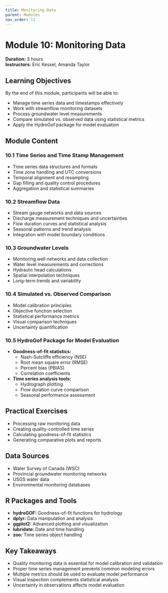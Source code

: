 ```yaml
---
title: Monitoring Data
parent: Modules
nav_order: 11
---
```


# Module 10: Monitoring Data
**Duration:** 3 hours  
**Instructors:** Eric Kessel, Amanda Taylor

## Learning Objectives

By the end of this module, participants will be able to:
- Manage time series data and timestamps effectively
- Work with streamflow monitoring datasets
- Process groundwater level measurements
- Compare simulated vs. observed data using statistical metrics
- Apply the HydroGof package for model evaluation

## Module Content

### 10.1 Time Series and Time Stamp Management
- Time series data structures and formats
- Time zone handling and UTC conversions
- Temporal alignment and resampling
- Gap filling and quality control procedures
- Aggregation and statistical summaries

### 10.2 Streamflow Data
- Stream gauge networks and data sources
- Discharge measurement techniques and uncertainties
- Flow duration curves and statistical analysis
- Seasonal patterns and trend analysis
- Integration with model boundary conditions

### 10.3 Groundwater Levels
- Monitoring well networks and data collection
- Water level measurements and corrections
- Hydraulic head calculations
- Spatial interpolation techniques
- Long-term trends and variability

### 10.4 Simulated vs. Observed Comparison
- Model calibration principles
- Objective function selection
- Statistical performance metrics
- Visual comparison techniques
- Uncertainty quantification

### 10.5 HydroGof Package for Model Evaluation
- **Goodness-of-fit statistics:**
  - Nash-Sutcliffe efficiency (NSE)
  - Root mean square error (RMSE)
  - Percent bias (PBIAS)
  - Correlation coefficients
- **Time series analysis tools:**
  - Hydrograph plotting
  - Flow duration curve comparison
  - Seasonal performance assessment

## Practical Exercises

- Processing raw monitoring data
- Creating quality-controlled time series
- Calculating goodness-of-fit statistics
- Generating comparative plots and reports

## Data Sources

- Water Survey of Canada (WSC)
- Provincial groundwater monitoring networks
- USGS water data
- Environmental monitoring databases

## R Packages and Tools

- **hydroGOF:** Goodness-of-fit functions for hydrology
- **dplyr:** Data manipulation and analysis
- **ggplot2:** Advanced plotting and visualization
- **lubridate:** Date and time handling
- **zoo:** Time series object handling

## Key Takeaways

- Quality monitoring data is essential for model calibration and validation
- Proper time series management prevents common modeling errors
- Multiple metrics should be used to evaluate model performance
- Visual inspection complements statistical analysis
- Uncertainty in observations affects model evaluation
